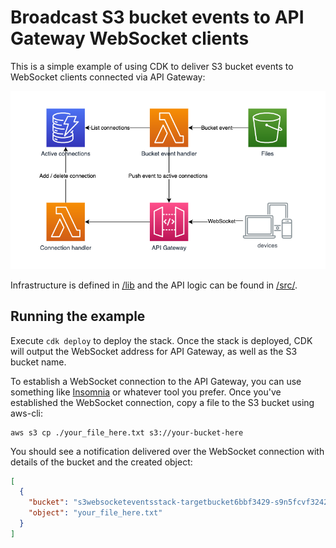 # Broadcast S3 bucket events to API Gateway WebSocket clients

This is a simple example of using CDK to deliver S3 bucket events to WebSocket clients connected via API Gateway:

![Architecture diagram](./docs/diagram.png)

Infrastructure is defined in [/lib](./lib) and the API logic can be found in [/src/](./src/).

## Running the example

Execute `cdk deploy` to deploy the stack. Once the stack is deployed, CDK will output the WebSocket address for API Gateway, as well as the S3 bucket name.

To establish a WebSocket connection to the API Gateway, you can use something like [Insomnia](https://insomnia.rest/products/insomnia) or whatever tool you prefer. Once you've established the WebSocket connection, copy a file to the S3 bucket using aws-cli:

```
aws s3 cp ./your_file_here.txt s3://your-bucket-here
```

You should see a notification delivered over the WebSocket connection with details of the bucket and the created object:

```json
[
  {
    "bucket": "s3websocketeventsstack-targetbucket6bbf3429-s9n5fcvf3242",
    "object": "your_file_here.txt"
  }
]
```
